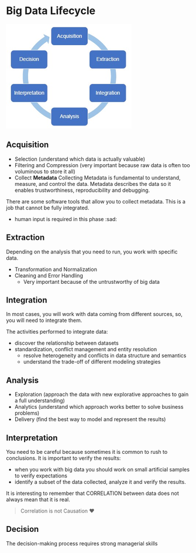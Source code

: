 # Big Data Lifecycle 

![](lifecycle.jpg)

## Acquisition

- Selection (understand which data is actually valuable)
- Filtering and Compression (very important because raw data is often too voluminous to store it all)
- Collect **Metadata**
Collecting Metadata is fundamental to understand, measure, and control the data. Metadata describes the data so it enables trustworthiness, reproducibility and debugging.

There are some software tools that allow you to collect metadata. This is a job that cannot be fully integrated. 
- human input is required in this phase :sad:

## Extraction

Depending on the analysis that you need to run, you work with specific data.

- Transformation and Normalization
- Cleaning and Error Handling
    - Very important because of the untrustworthy of big data

## Integration

In most cases, you will work with data coming from different sources, so, you will need to integrate them. 

The activities performed to integrate data:
- discover the relationship between datasets
- standardization, conflict management and entity resolution
    - resolve heterogeneity and conflicts in data structure and semantics
    - understand the trade-off of different modeling strategies

## Analysis

- Exploration (approach the data with new explorative approaches to gain a full understanding)
- Analytics (understand which approach works better to solve business problems)
- Delivery (find the best way to model and represent the results)

## Interpretation

You need to be careful because sometimes it is common to rush to conclusions.
It is important to verify the results:
- when you work with big data you should work on small artificial samples to verify expectations
- identify a subset of the data collected, analyze it and verify the results.

It is interesting to remember that CORRELATION between data does not always mean that it is real.

> Correlation is not Causation :heart:

## Decision

The decision-making process requires strong managerial skills 




